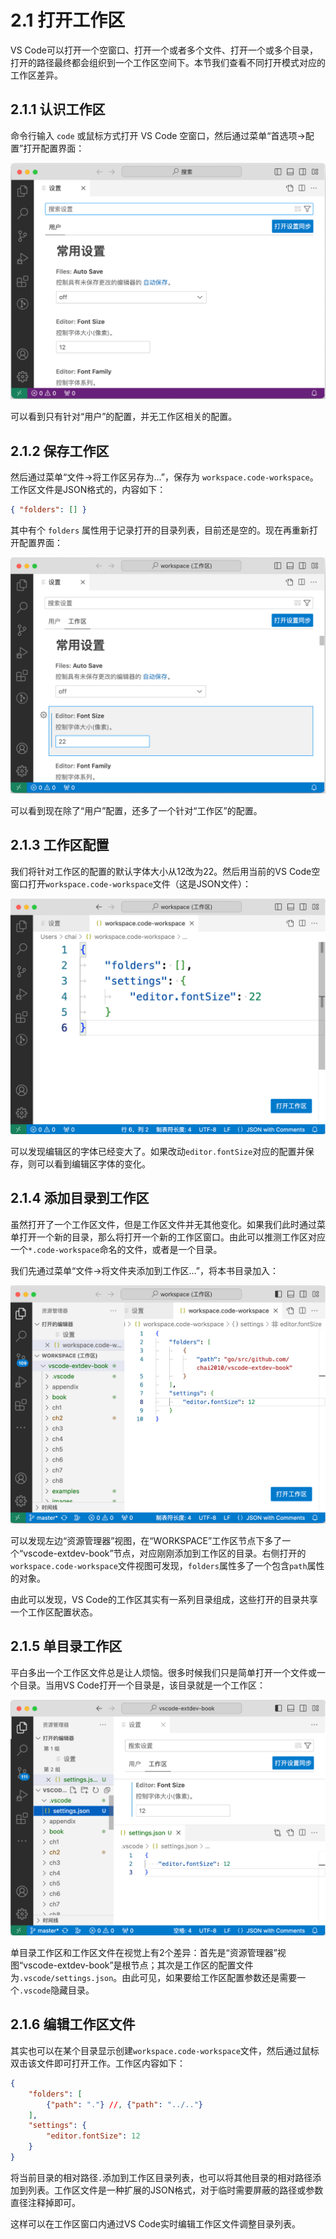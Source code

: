 # 2.1 打开工作区

VS Code可以打开一个空窗口、打开一个或者多个文件、打开一个或多个目录，打开的路径最终都会组织到一个工作区空间下。本节我们查看不同打开模式对应的工作区差异。

## 2.1.1 认识工作区

命令行输入 `code` 或鼠标方式打开 VS Code 空窗口，然后通过菜单“首选项->配置”打开配置界面：

![](../images/ch2.1-01.png)

可以看到只有针对“用户”的配置，并无工作区相关的配置。

## 2.1.2 保存工作区

然后通过菜单“文件->将工作区另存为...”，保存为 `workspace.code-workspace`。工作区文件是JSON格式的，内容如下：

```json
{ "folders": [] }
```

其中有个 `folders` 属性用于记录打开的目录列表，目前还是空的。现在再重新打开配置界面：

![](../images/ch2.1-02.png)

可以看到现在除了“用户”配置，还多了一个针对“工作区”的配置。

## 2.1.3 工作区配置

我们将针对工作区的配置的默认字体大小从12改为22。然后用当前的VS Code空窗口打开`workspace.code-workspace`文件（这是JSON文件）：

![](../images/ch2.1-03.png)

可以发现编辑区的字体已经变大了。如果改动`editor.fontSize`对应的配置并保存，则可以看到编辑区字体的变化。

## 2.1.4 添加目录到工作区

虽然打开了一个工作区文件，但是工作区文件并无其他变化。如果我们此时通过菜单打开一个新的目录，那么将打开一个新的工作区窗口。由此可以推测工作区对应一个`*.code-workspace`命名的文件，或者是一个目录。

我们先通过菜单“文件->将文件夹添加到工作区...”，将本书目录加入：

![](../images/ch2.1-04.png)

可以发现左边“资源管理器”视图，在“WORKSPACE”工作区节点下多了一个“vscode-extdev-book”节点，对应刚刚添加到工作区的目录。右侧打开的`workspace.code-workspace`文件视图可发现，`folders`属性多了一个包含`path`属性的对象。

由此可以发现，VS Code的工作区其实有一系列目录组成，这些打开的目录共享一个工作区配置状态。

## 2.1.5 单目录工作区

平白多出一个工作区文件总是让人烦恼。很多时候我们只是简单打开一个文件或一个目录。当用VS Code打开一个目录是，该目录就是一个工作区：

![](../images/ch2.1-05.png)


单目录工作区和工作区文件在视觉上有2个差异：首先是“资源管理器”视图“vscode-extdev-book”是根节点；其次是工作区的配置文件为`.vscode/settings.json`。由此可见，如果要给工作区配置参数还是需要一个`.vscode`隐藏目录。

## 2.1.6 编辑工作区文件

其实也可以在某个目录显示创建`workspace.code-workspace`文件，然后通过鼠标双击该文件即可打开工作。工作区内容如下：

```json
{
    "folders": [
        {"path": "."} //, {"path": "../.."}
    ],
    "settings": {
        "editor.fontSize": 12
    }
}
```

将当前目录的相对路径`.`添加到工作区目录列表，也可以将其他目录的相对路径添加到列表。工作区文件是一种扩展的JSON格式，对于临时需要屏蔽的路径或参数直径注释掉即可。

这样可以在工作区窗口内通过VS Code实时编辑工作区文件调整目录列表。
